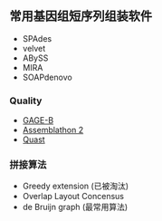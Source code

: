 ## 常用基因组短序列组装软件

* SPAdes
* velvet
* ABySS
* MIRA
* SOAPdenovo




### Quality

- [GAGE-B](http://ccb.jhu.edu/gage_b/)
- [Assemblathon 2](http://www.ncbi.nlm.nih.gov/pmc/articles/PMC3844414/)
- [Quast](http://bioinf.spbau.ru/en/quast)




### 拼接算法

- Greedy extension (已被淘汰)
- Overlap Layout Concensus
- de Bruijn graph (最常用算法)
